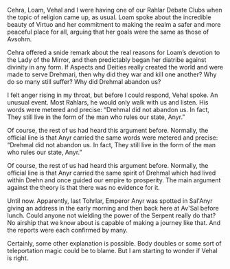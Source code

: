 Cehra, Loam, Vehal and I were having one of our Rahlar Debate Clubs when the topic of religion came up, as usual. Loam spoke about the incredible beauty of Virtuo and her commitment to making the realm a safer and more peaceful place for all, arguing that her goals were the same as those of Avsohm.

Cehra offered a snide remark about the real reasons for Loam’s devotion to the Lady of the Mirror, and then predictably began her diatribe against divinity in any form. If Aspects and Deities really created the world and were made to serve Drehmari, then why did they war and kill one another? Why do so many still suffer? Why did Drehmal abandon us?

I felt anger rising in my throat, but before I could respond, Vehal spoke. An unusual event. Most Rahlars, he would only walk with us and listen. His words were metered and precise: “Drehmal did not abandon us. In fact, They still live in the form of the man who rules our state, Anyr.”

Of course, the rest of us had heard this argument before. Normally, the official line is that Anyr carried the same words were metered and precise: “Drehmal did not abandon us. In fact, They still live in the form of the man who rules our state, Anyr.”

Of course, the rest of us had heard this argument before. Normally, the official line is that Anyr carried the same spirit of Drehmal which had lived within Drehn and once guided our empire to prosperity. The main argument against the theory is that there was no evidence for it.

Until now. Apparently, last Tohrlar, Emperor Anyr was spotted in Sal'Anyr giving an address in the early morning and then back here at Av'Sal before lunch. Could anyone not wielding the power of the Serpent really do that? No airship that we know about is capable of making a journey like that. And the reports were each confirmed by many.

Certainly, some other explanation is possible. Body doubles or some sort of teleportation magic could be to blame. But I am starting to wonder if Vehal is right.